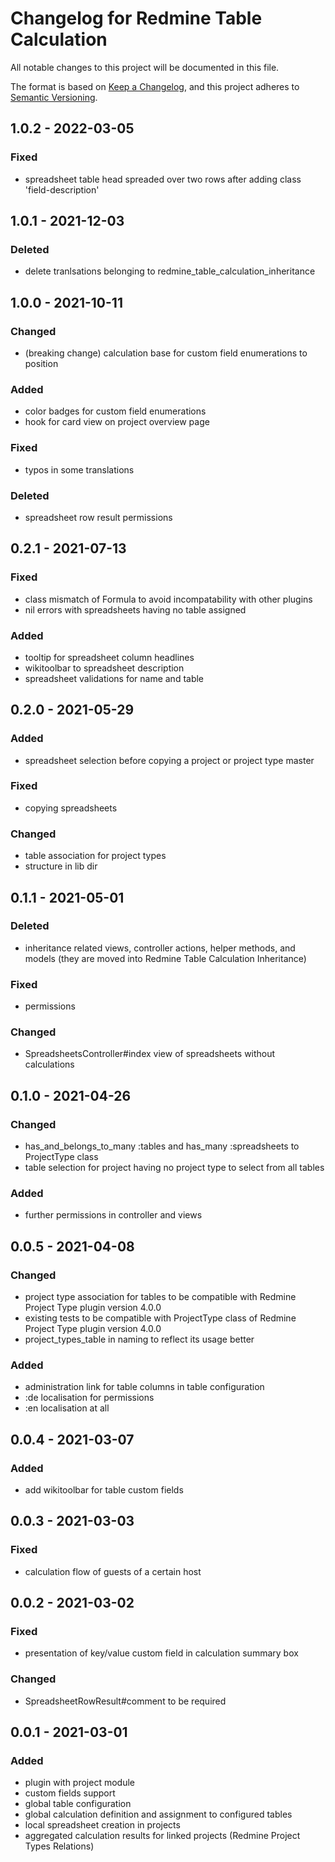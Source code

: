 # Changelog for Redmine Table Calculation

All notable changes to this project will be documented in this file.

The format is based on [Keep a Changelog](https://keepachangelog.com/en/1.0.0/),
and this project adheres to [Semantic Versioning](https://semver.org/spec/v2.0.0.html).

## 1.0.2 - 2022-03-05

### Fixed

* spreadsheet table head spreaded over two rows after adding class 'field-description'

## 1.0.1 - 2021-12-03

### Deleted

* delete tranlsations belonging to redmine_table_calculation_inheritance

## 1.0.0 - 2021-10-11

### Changed

* (breaking change) calculation base for custom field enumerations to position

### Added

* color badges for custom field enumerations
* hook for card view on project overview page

### Fixed

* typos in some translations

### Deleted

* spreadsheet row result permissions

## 0.2.1 - 2021-07-13

### Fixed

* class mismatch of Formula to avoid incompatability with other plugins
* nil errors with spreadsheets having no table assigned

### Added

* tooltip for spreadsheet column headlines
* wikitoolbar to spreadsheet description
* spreadsheet validations for name and table

## 0.2.0 - 2021-05-29

### Added

* spreadsheet selection before copying a project or project type master

### Fixed

* copying spreadsheets

### Changed

* table association for project types
* structure in lib dir

## 0.1.1 - 2021-05-01

### Deleted

* inheritance related views, controller actions, helper methods, and models (they
  are moved into Redmine Table Calculation Inheritance)

### Fixed

* permissions

### Changed

* SpreadsheetsController#index view of spreadsheets without calculations

## 0.1.0 - 2021-04-26

### Changed

* has_and_belongs_to_many :tables and has_many :spreadsheets to ProjectType class
* table selection for project having no project type to select from all tables

### Added

* further permissions in controller and views

## 0.0.5 - 2021-04-08

### Changed

* project type association for tables to be compatible with Redmine Project
  Type plugin version 4.0.0
* existing tests to be compatible with ProjectType class of Redmine Project 
  Type plugin version 4.0.0
* project_types_table in naming to reflect its usage better

### Added

* administration link for table columns in table configuration
* :de localisation for permissions
* :en localisation at all

## 0.0.4 - 2021-03-07

### Added

* add wikitoolbar for table custom fields

## 0.0.3 - 2021-03-03

### Fixed

* calculation flow of guests of a certain host

## 0.0.2 - 2021-03-02

### Fixed

* presentation of key/value custom field in calculation summary box

### Changed

* SpreadsheetRowResult#comment to be required

## 0.0.1 - 2021-03-01

### Added

* plugin with project module
* custom fields support
* global table configuration
* global calculation definition and assignment to configured tables
* local spreadsheet creation in projects
* aggregated calculation results for linked projects (Redmine Project Types Relations)
